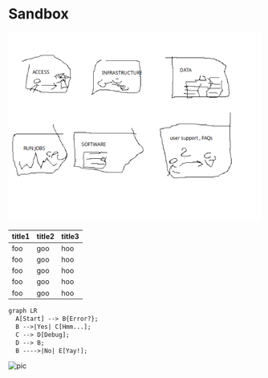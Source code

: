 # Sandbox

![pic](intro-page-layout.png)



| title1 | title2 | title3 |
|----|----|----|
| foo | goo | hoo |
| foo | goo | hoo |
| foo | goo | hoo |
| foo | goo | hoo |
| foo | goo | hoo |


``` mermaid
graph LR
  A[Start] --> B{Error?};
  B -->|Yes| C[Hmm...];
  C --> D[Debug];
  D --> B;
  B ---->|No| E[Yay!];
```

![pic](/logos/metacentrum_RGB.jpg)

 



